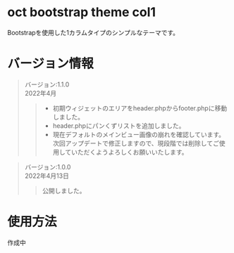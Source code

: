 # oct bootstrap theme col1

Bootstrapを使用した1カラムタイプのシンプルなテーマです。

# バージョン情報

> バージョン:1.1.0  
> 2022年4月
>> - 初期ウィジェットのエリアをheader.phpからfooter.phpに移動しました。
>> - header.phpにパンくずリストを追加しました。
>> - 現在デフォルトのメインビュー画像の崩れを確認しています。  
次回アップデートで修正しますので、現段階では削除してご使用していただくようよろしくお願いいたします。

> バージョン:1.0.0  
> 2022年4月13日
>> 公開しました。

# 使用方法

作成中